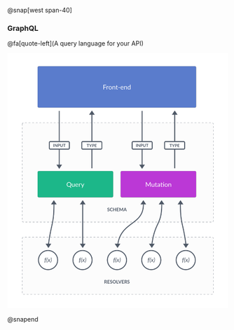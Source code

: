 @snap[west span-40]

### GraphQL

@fa[quote-left](A query language for your API)

![GRAPHQL](assets/img/graphql.png)

@snapend
